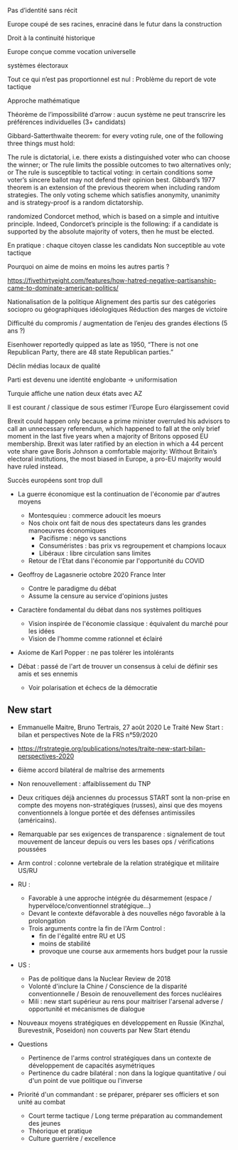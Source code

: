 Pas d’identité sans récit

Europe coupé de ses racines, enraciné dans le futur dans la construction 

Droit à la continuité historique

Europe conçue comme vocation universelle

systèmes électoraux

Tout ce qui n’est pas proportionnel est nul :
Problème du report de vote tactique

Approche mathématique

Théorème de l’impossibilité d’arrow : aucun système ne peut transcrire les préférences individuelles (3+ candidats)

Gibbard-Satterthwaite theorem: for every voting rule, one of the following three things must hold:

The rule is dictatorial, i.e. there exists a distinguished voter who can choose the winner; or
The rule limits the possible outcomes to two alternatives only; or
The rule is susceptible to tactical voting: in certain conditions some voter’s sincere ballot may not defend their opinion best.
Gibbard’s 1977 theorem is an extension of the previous theorem when including random strategies. The only voting scheme which satisfies anonymity, unanimity and is strategy-proof is a random dictatorship.

randomized Condorcet method, which is based on a simple and intuitive principle. Indeed, Condorcet’s principle is the following: if a candidate is supported by the absolute majority of voters, then he must be elected.

En pratique : chaque citoyen classe les candidats
Non succeptible au vote tactique

Pourquoi on aime de moins en moins les autres partis ?

https://fivethirtyeight.com/features/how-hatred-negative-partisanship-came-to-dominate-american-politics/

Nationalisation de la politique
Alignement des partis sur des catégories sociopro ou géographiques idéologiques
Réduction des marges de victoire

Difficulté du compromis / augmentation de l’enjeu des grandes élections (5 ans ?)

Eisenhower reportedly quipped as late as 1950, “There is not one Republican Party, there are 48 state Republican parties.”

Déclin médias locaux de qualité

Parti est devenu une identité englobante -> uniformisation

Turquie affiche une nation deux états avec AZ

Il est courant / classique de sous estimer l’Europe
Euro élargissement covid

Brexit could happen only because a prime minister overruled his advisors to call an unnecessary referendum, which happened to fall at the only brief moment in the last five years when a majority of Britons opposed EU membership. Brexit was later ratified by an election in which a 44 percent vote share gave Boris Johnson a comfortable majority: Without Britain’s electoral institutions, the most biased in Europe, a pro-EU majority would have ruled instead.

Succès européens sont trop dull

- La guerre économique est la continuation de l'économie par d'autres moyens
	- Montesquieu : commerce adoucit les moeurs 
	- Nos choix ont fait de nous des spectateurs dans les grandes manoeuvres économiques
		- Pacifisme : négo vs sanctions
		- Consuméristes : bas prix vs regroupement et champions locaux
		- Libéraux : libre circulation sans limites
	- Retour de l'Etat dans l'économie par l'opportunité du COVID

- Geoffroy de Lagasnerie octobre 2020 France Inter
	- Contre le paradigme du débat
	- Assume la censure au service d'opinions justes
- Caractère fondamental du débat dans nos systèmes politiques 
	- Vision inspirée de l'économie classique : équivalent du marché pour les idées 
	- Vision de l'homme comme rationnel et éclairé
- Axiome de Karl Popper : ne pas tolérer les intolérants
- Débat : passé de l'art de trouver un consensus à celui de définir ses amis et ses ennemis 
	- Voir polarisation et échecs de la démocratie

## New start

- Emmanuelle Maitre, Bruno Tertrais, 27 août 2020 Le Traité New Start : bilan et perspectives Note de la FRS n°59/2020 
- https://frstrategie.org/publications/notes/traite-new-start-bilan-perspectives-2020
- 6ième accord bilatéral de maîtrise des armements
- Non renouvellement : affaiblissement du TNP
- Deux critiques déjà anciennes du processus START sont la non-prise en compte des moyens non-stratégiques (russes), ainsi que des moyens conventionnels à longue portée et des défenses antimissiles (américains). 
- Remarquable par ses exigences de transparence : signalement de tout mouvement de lanceur depuis ou vers les bases ops / vérifications poussées
- Arm control : colonne vertebrale de la relation stratégique et militaire US/RU
- RU :	
	- Favorable à une approche intégrée du désarmement (espace / hypervéloce/conventionnel stratégique...)
	- Devant le contexte défavorable à des nouvelles négo favorable à la prolongation
	- Trois arguments contre la fin de l'Arm Control : 
		- fin de l'égalité entre RU et US
		- moins de stabilité
		- provoque une course aux armements hors budget pour la russie
- US :
	- Pas de politique dans la Nuclear Review de 2018
	- Volonté d'inclure la Chine / Conscience de la disparité conventionnelle / Besoin de renouvellement des forces nucléaires
	- Mili : new start supérieur au rens pour maitriser l'arsenal adverse / opportunité et mécanismes de dialogue
- Nouveaux moyens stratégiques en développement en Russie (Kinzhal, Burevestnik, Poseidon) non couverts par New Start étendu
- Questions
	- Pertinence de l'arms control stratégiques dans un contexte de développement de capacités asymétriques
	- Pertinence du cadre bilatéral : non dans la logique quantitative / oui d'un point de vue politique ou l'inverse

- Priorité d'un commandant : se préparer, préparer ses officiers et son unité au combat
	- Court terme tactique / Long terme préparation au commandement des jeunes
	- Théorique et pratique
	- Culture guerrière / excellence